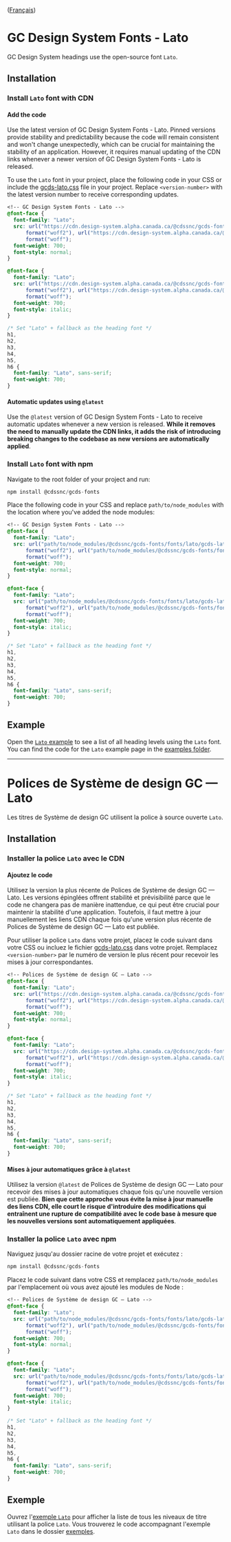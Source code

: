 ([Français](#polices-de-système-de-design-gc--lato))

# GC Design System Fonts - Lato

GC Design System headings use the open-source font `Lato`.

## Installation

### Install `Lato` font with CDN

#### Add the code

Use the latest version of GC Design System Fonts - Lato. Pinned versions provide stability and predictability because the code will remain consistent and won't change unexpectedly, which can be crucial for maintaining the stability of an application. However, it requires manual updating of the CDN links whenever a newer version of GC Design System Fonts - Lato is released.

To use the `Lato` font in your project, place the following code in your CSS or include the [gcds-lato.css](https://github.com/cds-snc/gcds-fonts/blob/main/fonts/lato/gcds-lato.css) file in your project. Replace `<version-number>` with the latest version number to receive corresponding updates.

```css
<!-- GC Design System Fonts - Lato -->
@font-face {
  font-family: "Lato";
  src: url("https://cdn.design-system.alpha.canada.ca/@cdssnc/gcds-fonts@<version-number>/fonts/lato/gcds-lato.woff2")
      format("woff2"), url("https://cdn.design-system.alpha.canada.ca/@cdssnc/gcds-fonts@<version-number>/fonts/lato/gcds-lato.woff")
      format("woff");
  font-weight: 700;
  font-style: normal;
}

@font-face {
  font-family: "Lato";
  src: url("https://cdn.design-system.alpha.canada.ca/@cdssnc/gcds-fonts@<version-number>/fonts/lato/gcds-lato-italic.woff2")
      format("woff2"), url("https://cdn.design-system.alpha.canada.ca/@cdssnc/gcds-fonts@<version-number>/fonts/lato/gcds-lato-italic.woff")
      format("woff");
  font-weight: 700;
  font-style: italic;
}

/* Set "Lato" + fallback as the heading font */
h1,
h2,
h3,
h4,
h5,
h6 {
  font-family: "Lato", sans-serif;
  font-weight: 700;
}
```

#### Automatic updates using `@latest`

Use the `@latest` version of GC Design System Fonts - Lato to receive automatic updates whenever a new version is released. **While it removes the need to manually update the CDN links, it adds the risk of introducing breaking changes to the codebase as new versions are automatically applied**.

### Install `Lato` font with npm

Navigate to the root folder of your project and run:

```js
npm install @cdssnc/gcds-fonts
```

Place the following code in your CSS and replace `path/to/node_modules` with the location where you've added the node modules:

```css
<!-- GC Design System Fonts - Lato -->
@font-face {
  font-family: "Lato";
  src: url("path/to/node_modules/@cdssnc/gcds-fonts/fonts/lato/gcds-lato.woff2")
      format("woff2"), url("path/to/node_modules/@cdssnc/gcds-fonts/fonts/lato/gcds-lato.woff")
      format("woff");
  font-weight: 700;
  font-style: normal;
}

@font-face {
  font-family: "Lato";
  src: url("path/to/node_modules/@cdssnc/gcds-fonts/fonts/lato/gcds-lato-italic.woff2")
      format("woff2"), url("path/to/node_modules/@cdssnc/gcds-fonts/fonts/lato/gcds-lato-italic.woff")
      format("woff");
  font-weight: 700;
  font-style: italic;
}

/* Set "Lato" + fallback as the heading font */
h1,
h2,
h3,
h4,
h5,
h6 {
  font-family: "Lato", sans-serif;
  font-weight: 700;
}
```

## Example

Open the [`Lato` example]() to see a list of all heading levels using the `Lato` font. You can find the code for the `Lato` example page in the [examples folder](https://github.com/cds-snc/gcds-fonts/tree/main/examples/lato).

---

# Polices de Système de design GC — Lato

Les titres de Système de design GC utilisent la police à source ouverte `Lato`.

## Installation

### Installer la police `Lato` avec le CDN

#### Ajoutez le code

Utilisez la version la plus récente de Polices de Système de design GC — Lato. Les versions épinglées offrent stabilité et prévisibilité parce que le code ne changera pas de manière inattendue, ce qui peut être crucial pour maintenir la stabilité d'une application. Toutefois, il faut mettre à jour manuellement les liens CDN chaque fois qu'une version plus récente de Polices de Système de design GC — Lato est publiée.

Pour utiliser la police `Lato` dans votre projet, placez le code suivant dans votre CSS ou incluez le fichier [gcds-lato.css](https://github.com/cds-snc/gcds-fonts/blob/main/fonts/lato/gcds-lato.css) dans votre projet. Remplacez `<version-number>` par le numéro de version le plus récent pour recevoir les mises à jour correspondantes.

```css
<!-- Polices de Système de design GC — Lato -->
@font-face {
  font-family: "Lato";
  src: url("https://cdn.design-system.alpha.canada.ca/@cdssnc/gcds-fonts@<version-number>/fonts/lato/gcds-lato.woff2")
      format("woff2"), url("https://cdn.design-system.alpha.canada.ca/@cdssnc/gcds-fonts@<version-number>/fonts/lato/gcds-lato.woff")
      format("woff");
  font-weight: 700;
  font-style: normal;
}

@font-face {
  font-family: "Lato";
  src: url("https://cdn.design-system.alpha.canada.ca/@cdssnc/gcds-fonts@<version-number>/fonts/lato/gcds-lato-italic.woff2")
      format("woff2"), url("https://cdn.design-system.alpha.canada.ca/@cdssnc/gcds-fonts@<version-number>/fonts/lato/gcds-lato-italic.woff")
      format("woff");
  font-weight: 700;
  font-style: italic;
}

/* Set "Lato" + fallback as the heading font */
h1,
h2,
h3,
h4,
h5,
h6 {
  font-family: "Lato", sans-serif;
  font-weight: 700;
}
```

#### Mises à jour automatiques grâce à `@latest`

Utilisez la version `@latest` de Polices de Système de design GC — Lato pour recevoir des mises à jour automatiques chaque fois qu'une nouvelle version est publiée. **Bien que cette approche vous évite la mise à jour manuelle des liens CDN, elle court le risque d'introduire des modifications qui entraînent une rupture de compatibilité avec le code base à mesure que les nouvelles versions sont automatiquement appliquées**.

### Installer la police `Lato` avec npm

Naviguez jusqu'au dossier racine de votre projet et exécutez :

```js
npm install @cdssnc/gcds-fonts
```

Placez le code suivant dans votre CSS et remplacez `path/to/node_modules` par l'emplacement où vous avez ajouté les modules de Node :

```css
<!-- Polices de Système de design GC — Lato -->
@font-face {
  font-family: "Lato";
  src: url("path/to/node_modules/@cdssnc/gcds-fonts/fonts/lato/gcds-lato.woff2")
      format("woff2"), url("path/to/node_modules/@cdssnc/gcds-fonts/fonts/lato/gcds-lato.woff")
      format("woff");
  font-weight: 700;
  font-style: normal;
}

@font-face {
  font-family: "Lato";
  src: url("path/to/node_modules/@cdssnc/gcds-fonts/fonts/lato/gcds-lato-italic.woff2")
      format("woff2"), url("path/to/node_modules/@cdssnc/gcds-fonts/fonts/lato/gcds-lato-italic.woff")
      format("woff");
  font-weight: 700;
  font-style: italic;
}

/* Set "Lato" + fallback as the heading font */
h1,
h2,
h3,
h4,
h5,
h6 {
  font-family: "Lato", sans-serif;
  font-weight: 700;
}
```

## Exemple

Ouvrez l'[exemple `Lato`]() pour afficher la liste de tous les niveaux de titre utilisant la police `Lato`. Vous trouverez le code accompagnant l'exemple `Lato` dans le dossier [exemples](https://github.com/cds-snc/gcds-fonts/tree/main/examples/lato).
